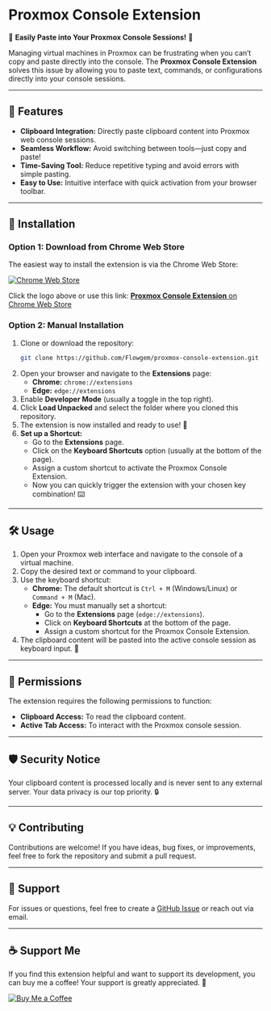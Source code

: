 # Proxmox Console Extension  

🚀 **Easily Paste into Your Proxmox Console Sessions!** 🚀  

Managing virtual machines in Proxmox can be frustrating when you can’t copy and paste directly into the console. The **Proxmox Console Extension** solves this issue by allowing you to paste text, commands, or configurations directly into your console sessions.  

---

## 🌟 Features  
- **Clipboard Integration:** Directly paste clipboard content into Proxmox web console sessions.  
- **Seamless Workflow:** Avoid switching between tools—just copy and paste!  
- **Time-Saving Tool:** Reduce repetitive typing and avoid errors with simple pasting.  
- **Easy to Use:** Intuitive interface with quick activation from your browser toolbar.  

---

## 🚀 Installation  
### Option 1: Download from Chrome Web Store  
The easiest way to install the extension is via the Chrome Web Store:  

[![Chrome Web Store](https://developer.chrome.com/static/docs/webstore/branding/image/YT2Grfi9vEBa2wAPzhWa.png)](https://chromewebstore.google.com/detail/proxmox-console-extension/mnkdipbaleabnmdhikbhnkennhldlmaf?authuser=0&hl=nl&pli=1)  

Click the logo above or use this link: [**Proxmox Console Extension** on Chrome Web Store](https://chromewebstore.google.com/detail/proxmox-console-extension/mnkdipbaleabnmdhikbhnkennhldlmaf?authuser=0&hl=nl&pli=1)


### Option 2: Manual Installation 
1. Clone or download the repository:  
   ```bash
   git clone https://github.com/Flowgem/proxmox-console-extension.git
2. Open your browser and navigate to the **Extensions** page:  
   - **Chrome:** `chrome://extensions`  
   - **Edge:** `edge://extensions`  
3. Enable **Developer Mode** (usually a toggle in the top right).  
4. Click **Load Unpacked** and select the folder where you cloned this repository.  
5. The extension is now installed and ready to use! 🎉  
6. **Set up a Shortcut:**  
   - Go to the **Extensions** page.  
   - Click on the **Keyboard Shortcuts** option (usually at the bottom of the page).  
   - Assign a custom shortcut to activate the Proxmox Console Extension.  
   - Now you can quickly trigger the extension with your chosen key combination! ⌨️  
  

---

## 🛠️ Usage  
1. Open your Proxmox web interface and navigate to the console of a virtual machine.  
2. Copy the desired text or command to your clipboard.  
3. Use the keyboard shortcut:  
   - **Chrome:** The default shortcut is `Ctrl + M` (Windows/Linux) or `Command + M` (Mac).  
   - **Edge:** You must manually set a shortcut:  
     - Go to the **Extensions** page (`edge://extensions`).  
     - Click on **Keyboard Shortcuts** at the bottom of the page.  
     - Assign a custom shortcut for the Proxmox Console Extension.  
4. The clipboard content will be pasted into the active console session as keyboard input. 🚀  


---

## 📖 Permissions  
The extension requires the following permissions to function:  
- **Clipboard Access:** To read the clipboard content.  
- **Active Tab Access:** To interact with the Proxmox console session.  

---

## 🛡️ Security Notice  
Your clipboard content is processed locally and is never sent to any external server. Your data privacy is our top priority. 🔒  

---

## 💡 Contributing  
Contributions are welcome! If you have ideas, bug fixes, or improvements, feel free to fork the repository and submit a pull request.  

---

## 📧 Support  
For issues or questions, feel free to create a [GitHub Issue](https://github.com/yourusername/proxmox-console-extension/issues) or reach out via email.  

---
## ☕ Support Me  
If you find this extension helpful and want to support its development, you can buy me a coffee! Your support is greatly appreciated. 💖  

[![Buy Me a Coffee](https://www.buymeacoffee.com/assets/img/guidelines/download-assets-sm-1.svg)](https://buymeacoffee.com/flowgem)  

